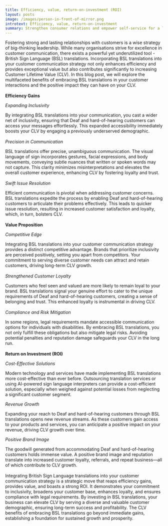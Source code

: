 ```yaml
---
title: Efficiency, value, return-on-investment (ROI)
layout: posts
image: /images/person-in-front-of-mirror.png
introtext: Efficiency, value, return-on-investment
summary: Strengthen consumer relations and empower self-service for a leaner, loyal customer. 
---
```

Fostering strong and lasting relationships with customers is a wise strategy of big-thinking leadership. While many organisations strive for excellence in customer communication, there exists a powerful yet underutilized tool - British Sign Language (BSL) translations. Incorporating BSL translations into your customer communication strategy not only enhances efficiency and provides exceptional value but also contributes significantly to increasing Customer Lifetime Value (CLV). In this blog post, we will explore the multifaceted benefits of embracing BSL translations in your customer interactions and the positive impact they can have on your CLV.
\
\
**Efficiency Gains**

*Expanding Inclusivity*

By integrating BSL translations into your communication, you cast a wider net of inclusivity, ensuring that Deaf and hard-of-hearing customers can access your messages effortlessly. This expanded accessibility immediately boosts your CLV by engaging a previously underserved demographic.
\
\
*Precision in Communication*

BSL translations offer precise, unambiguous communication. The visual language of sign incorporates gestures, facial expressions, and body movements, conveying subtle nuances that written or spoken words may not capture. This clarity minimizes misinterpretations and elevates the overall customer experience, enhancing CLV by fostering loyalty and trust.
\
\
*Swift Issue Resolution*

Efficient communication is pivotal when addressing customer concerns. BSL translations expedite the process by enabling Deaf and hard-of-hearing customers to articulate their problems effectively. This leads to quicker issue resolution, resulting in increased customer satisfaction and loyalty, which, in turn, bolsters CLV.
\
\
**Value Proposition**

*Competitive Edge*

Integrating BSL translations into your customer communication strategy provides a distinct competitive advantage. Brands that prioritize inclusivity are perceived positively, setting you apart from competitors. Your commitment to serving diverse customer needs can attract and retain customers, driving long-term CLV growth.
\
\
*Strengthened Customer Loyalty*

Customers who feel seen and valued are more likely to remain loyal to your brand. BSL translations signal your genuine effort to cater to the unique requirements of Deaf and hard-of-hearing customers, creating a sense of belonging and trust. This enhanced loyalty is instrumental in driving CLV.
\
\
*Compliance and Risk Mitigation*

In some regions, legal requirements mandate accessible communication options for individuals with disabilities. By embracing BSL translations, you not only fulfill these obligations but also mitigate legal risks. Avoiding potential penalties and reputation damage safeguards your CLV in the long run.
\
\
**Return on Investment (ROI)**

*Cost-Effective Solutions*

Modern technology and services have made implementing BSL translations more cost-effective than ever before. Outsourcing translation services or using AI-powered sign language interpreters can provide a cost-efficient solution, especially when weighed against potential losses from neglecting a significant customer segment.

*Revenue Growth*

Expanding your reach to Deaf and hard-of-hearing customers through BSL translations opens new revenue streams. As these customers gain access to your products and services, you can anticipate a positive impact on your revenue, driving CLV growth over time.

*Positive Brand Image*

The goodwill generated from accommodating Deaf and hard-of-hearing customers holds immense value. A positive brand image and reputation translate into increased customer loyalty, referrals, and repeat business—all of which contribute to CLV growth.
\
\
Integrating British Sign Language translations into your customer communication strategy is a strategic move that reaps efficiency gains, provides value, and boasts a strong ROI. It demonstrates your commitment to inclusivity, broadens your customer base, enhances loyalty, and ensures compliance with legal requirements. By investing in BSL translations, your business can elevate CLV by serving a diverse and valuable customer demographic, ensuring long-term success and profitability. The CLV benefits of embracing BSL translations go beyond immediate gains, establishing a foundation for sustained growth and prosperity.